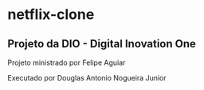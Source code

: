 # netflix-clone

## Projeto da DIO - Digital Inovation One

Projeto ministrado por Felipe Aguiar

Executado por Douglas Antonio Nogueira Junior
